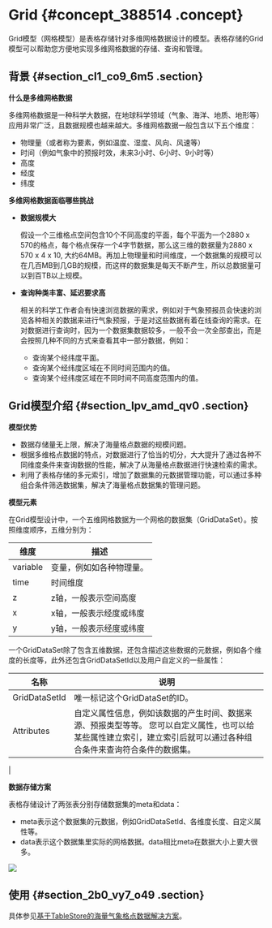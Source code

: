 # Grid {#concept_388514 .concept}

Grid模型（网格模型）是表格存储针对多维网格数据设计的模型。表格存储的Grid模型可以帮助您方便地实现多维网格数据的存储、查询和管理。

## 背景 {#section_cl1_co9_6m5 .section}

 **什么是多维网格数据** 

多维网格数据是一种科学大数据，在地球科学领域（气象、海洋、地质、地形等）应用非常广泛，且数据规模也越来越大。多维网格数据一般包含以下五个维度：

-   物理量（或者称为要素，例如温度、湿度、风向、风速等）
-   时间（例如气象中的预报时效，未来3小时、6小时、9小时等）
-   高度
-   经度
-   纬度

 **多维网格数据面临哪些挑战** 

-   **数据规模大** 

    假设一个三维格点空间包含10个不同高度的平面，每个平面为一个2880 x 570的格点，每个格点保存一个4字节数据，那么这三维的数据量为2880 x 570 x 4 x 10, 大约64MB。再加上物理量和时间维度，一个数据集的规模可以在几百MB到几GB的规模，而这样的数据集是每天不断产生，所以总数据量可以到百TB以上规模。

-   **查询种类丰富、延迟要求高** 

    相关的科学工作者会有快速浏览数据的需求，例如对于气象预报员会快速的浏览各种相关的数据来进行气象预报，于是对这些数据有着在线查询的需求。在对数据进行查询时，因为一个数据集数据较多，一般不会一次全部查出，而是会按照几种不同的方式来查看其中一部分数据，例如：

    -   查询某个经纬度平面。
    -   查询某个经纬度区域在不同时间范围内的值。
    -   查询某个经纬度区域在不同时间不同高度范围内的值。

## Grid模型介绍 {#section_lpv_amd_qv0 .section}

 **模型优势** 

-   数据存储量无上限，解决了海量格点数据的规模问题。
-   根据多维格点数据的特点，对数据进行了恰当的切分，大大提升了通过各种不同维度条件来查询数据的性能，解决了从海量格点数据进行快速检索的需求。
-   利用了表格存储的多元索引，增加了数据集的元数据管理功能，可以通过多种组合条件筛选数据集，解决了海量格点数据集的管理问题。

 **模型元素** 

在Grid模型设计中，一个五维网格数据为一个网格的数据集（GridDataSet）。按照维度顺序，五维分别为：

|维度|描述|
|--|--|
|variable|变量，例如如各种物理量。|
|time|时间维度|
|z|z轴，一般表示空间高度|
|x|x轴，一般表示经度或纬度|
|y|y轴，一般表示经度或纬度|

一个GridDataSet除了包含五维数据，还包含描述这些数据的元数据，例如各个维度的长度等，此外还包含GridDataSetId以及用户自定义的一些属性：

|名称|说明|
|--|--|
|GridDataSetId|唯一标记这个GridDataSet的ID。|
|Attributes|自定义属性信息，例如该数据的产生时间、数据来源、预报类型等等。 您可以自定义属性，也可以给某些属性建立索引，建立索引后就可以通过各种组合条件来查询符合条件的数据集。

 |

 **数据存储方案** 

表格存储设计了两张表分别存储数据集的meta和data：

-   meta表示这个数据集的元数据，例如GridDataSetId、各维度长度、自定义属性等。
-   data表示这个数据集里实际的网格数据。data相比meta在数据大小上要大很多。

![](http://static-aliyun-doc.oss-cn-hangzhou.aliyuncs.com/assets/img/314830/155912046048133_zh-CN.png)

## 使用 {#section_2b0_vy7_o49 .section}

具体参见[基于TableStore的海量气象格点数据解决方案](https://yq.aliyun.com/articles/698313)。

